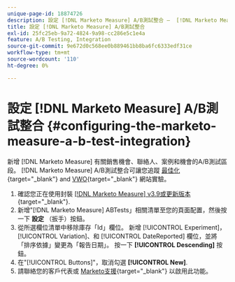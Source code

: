 ```yaml
---
unique-page-id: 18874726
description: 設定 [!DNL Marketo Measure] A/B測試整合 —  [!DNL Marketo Measure]
title: 設定 [!DNL Marketo Measure] A/B測試整合
exl-id: 25fc25eb-9a72-4824-9a98-cc286e5c1e4a
feature: A/B Testing, Integration
source-git-commit: 9e672d0c568ee0b889461bb8ba6fc6333edf31ce
workflow-type: tm+mt
source-wordcount: '110'
ht-degree: 0%

---
```


# 設定 [!DNL Marketo Measure] A/B測試整合 {#configuring-the-marketo-measure-a-b-test-integration}

新增 [!DNL Marketo Measure] 有關銷售機會、聯絡人、案例和機會的A/B測試區段。 [!DNL Marketo Measure] A/B測試整合可讓您追蹤 [最佳化](https://www.optimizely.com/){target="_blank"} and [VWO](https://vwo.com/){target="_blank"} 網站實驗。

1. 確認您正在使用封裝 [[!DNL Marketo Measure] v3.9或更新版本](https://appexchange.salesforce.com/appxListingDetail?listingId=a0N3000000B3KLuEAN){target="_blank"}.
1. 新增&quot;[!DNL Marketo Measure] ABTests」相關清單至您的頁面配置，然後按一下 **設定** （扳手）按鈕。
1. 從所選欄位清單中移除庫存「Id」欄位。 新增 [!UICONTROL Experiment]， [!UICONTROL Variation]、和 [!UICONTROL DateReported] 欄位，並將「排序依據」變更為「報告日期」。 按一下 **[!UICONTROL Descending]** 按鈕。
1. 在&quot;[!UICONTROL Buttons]&quot;，取消勾選 **[!UICONTROL New]**.
1. 請聯絡您的客戶代表或 [Marketo支援](https://nation.marketo.com/t5/support/ct-p/Support){target="_blank"} 以啟用此功能。
